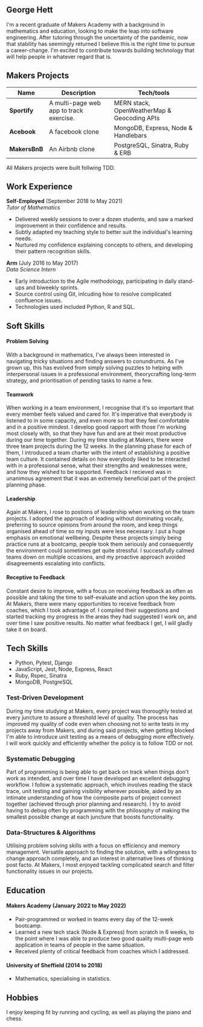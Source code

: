 ## George Hett

I'm a recent graduate of Makers Academy with a background in mathematics and education, looking to make the leap into software engineering. After tutoring through the uncertainty of the pandemic, now that stability has seemingly returned I believe this is the right time to pursue a career-change. I'm excited to contribute towards building technology that will help people in whatever regard that is.

## Makers Projects

| Name                         | Description       | Tech/tools        |
| ---------------------------- | ----------------- | ----------------- |
| **Sportify**                 | A multi-page web app to track exercise. | MERN stack, OpenWeatherMap & Geocoding APIs |
| **Acebook**                  | A facebook clone  | MongoDB, Express, Node & Handlebars              |
| **MakersBnB**                | An Airbnb clone   | PostgreSQL, Sinatra, Ruby & ERB             |

All Makers projects were built follwing TDD.

## Work Experience

**Self-Employed** (September 2018 to May 2021)  
_Tutor of Mathematics_

- Delivered weekly sessions to over a dozen students, and saw a marked improvement in their confidence and results.
- Subtly adapted my teaching style to better suit the individual's learning needs.
- Nurtured my confidence explaining concepts to others, and developing their pattern recognition skills.

**Arm** (July 2016 to May 2017)  
_Data Science Intern_

- Early introduction to the Agile methodology, participating in daily stand-ups and biweekly sprints.
- Source control using Git, inlcuding how to resolve complicated confluence issues.
- Technologies used included Python, R and SQL.

## Soft Skills

#### Problem Solving

With a background in mathematics, I've always been interested in navigating tricky situations and finding answers to conundrums. As I've grown up, this has evolved from simply solving puzzles to helping with interpersonal issues in a professional environment, theorycrafting long-term strategy, and prioritisation of pending tasks to name a few.

#### Teamwork

When working in a team environment, I recognise that it's so important that every member feels valued and cared for. It's imperative that everybody is listened to in some capacity, and even more so that they feel comfortable and in a positive mindest. I develop good rapport with those I'm working most closely with, so that they have fun and are at their most productive during our time together. During my time studing at Makers, there were three team projects during the 12 weeks. In the planning phase for each of them, I introduced a team charter with the intent of establishing a positive team culture. It contained details on how everybody liked to be interacted with in a professional sense, what their strengths and weaknesses were, and how they wished to be supported. Feedback I recieved was in unanimous agreement that it was an extremely beneficial part of the project planning phase.

#### Leadership

Again at Makers, I rose to postions of leadership when working on the team projects. I adopted the approach of leading without dominating vocally, preferring to source opinions from around the room, and keep things organised ahead of time so my inputs were less necessary. I put a huge emphasis on emotional wellbeing. Despite these projects simply being practice runs at a bootcamp, people took them seriously and consequently the environment could sometimes get quite stressful. I successfully calmed teams down on multiple occasions, and my proactive approach avoided disagreements escalating into conflicts.

#### Receptive to Feedback

Constant desire to improve, with a focus on receiving feedback as often as possible and taking the time to self-evaluate and action upon the key points. At Makers, there were many opportunities to receive feedback from coaches, which I took advantage of. I compiled their suggestions and started tracking my progress in the areas they had suggested I work on, and over time I saw positive results. No matter what feedback I get, I will gladly take it on board.

## Tech Skills

- Python, Pytest, Django
- JavaScript, Jest, Node, Express, React
- Ruby, Rspec, Sinatra
- MongoDB, PostgreSQL

### Test-Driven Development

During my time studying at Makers, every project was thoroughly tested at every juncture to assure a threshold level of quality. The process has improved my quality of code even when choosing not to write tests in my projects away from Makers, and during said projects, when getting blocked I'm able to introduce unit testing as a means of debugging more effectively. I will work quickly and efficiently whether the policy is to follow TDD or not.

### Systematic Debugging

Part of programming is being able to get back on track when things don't work as intended, and over time I have developed an excellent debugging workflow. I follow a systematic approach, which involves reading the stack trace, unit testing and gaining visibility wherever possible, aided by an intimate understanding of how the composite parts of project connect together (achieved through prior planning and research). I try to avoid having to debug often by programming with the philosophy of making the smallest possible change at each juncture that boosts functionality.

### Data-Structures & Algorithms

Utilising problem solving skills with a focus on efficiency and memory management. Versatile approach to finding the solution, with a wllingness to change approach completely, and an interest in alternative lines of thinking post facto. At Makers, I most enjoyed tackling complicated search and filter functionality issues in our projects.

## Education

#### Makers Academy (January 2022 to May 2022)
- Pair-programmed or worked in teams every day of the 12-week bootcamp.
- Learned a new tech stack (Node & Express) from scratch in 6 weeks, to the point where I was able to produce two good quality multi-page web application in teams of people in the same situation.
- Received plenty of critical feedback from coaches which I addressed.

#### University of Sheffield (2014 to 2018)

- Mathematics, specialising in statistics.

## Hobbies

I enjoy keeping fit by running and cycling, as well as playing the piano and chess.
